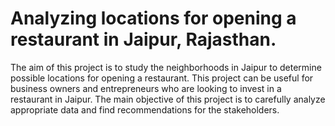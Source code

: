 # Analyzing locations for opening a restaurant in Jaipur, Rajasthan.
The aim of this project is to study the neighborhoods in Jaipur to determine possible locations for opening a restaurant. This project can be useful for business owners and entrepreneurs who are looking to invest in a restaurant in Jaipur. The main objective of this project is to carefully analyze appropriate data and find recommendations for the stakeholders.

